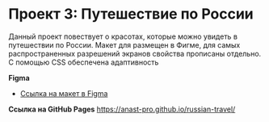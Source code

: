# Проект 3: Путешествие по России

Данный проект повествует о красотах, которые можно увидеть в путешествии по России. 
Макет для размещен в Фигме, для самых распространенных разрешений экранов свойства прописаны отдельно. С помощью СSS обеспечена адаптивность

**Figma**
* [Ссылка на макет в Figma](https://www.figma.com/file/OyRWEjU6wBwRe1hapzQoLx/Sprint-3%3A-Russia-%2F-desktop-%2B-mobile?node-id=28503%3A0)

**Ссылка на GitHub Pages**
https://anast-pro.github.io/russian-travel/